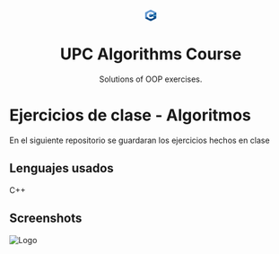 
<br />
<div align="center">
  <a href="https://github.com/AbrahamAyquipa/AlgoritmosEjercicios">
    <img src="./logo.png" height = "20", width = "20">
  </a>

  <h1 align="center">UPC Algorithms Course</h1>

  <p align="center">
    Solutions of OOP exercises.
  </p>
</div>

# Ejercicios de clase - Algoritmos 

En el siguiente repositorio se guardaran los ejercicios hechos en clase

## Lenguajes usados

C++

## Screenshots

![Logo](https://images.unsplash.com/photo-1555066931-4365d14bab8c?ixlib=rb-1.2.1&ixid=MnwxMjA3fDB8MHxwaG90by1wYWdlfHx8fGVufDB8fHx8&auto=format&fit=crop&w=1170&q=80)
